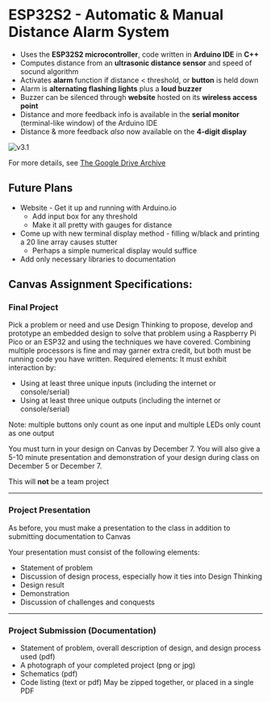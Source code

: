 # ESP32S2 - Automatic & Manual Distance Alarm System
- Uses the **ESP32S2 microcontroller**, code written in **Arduino IDE** in **C++**
- Computes distance from an **ultrasonic distance sensor** and speed of socund algorithm
- Activates **alarm** function if distance < threshold, or **button** is held down
- Alarm is **alternating flashing lights** plus a **loud buzzer**
- Buzzer can be silenced through **website** hosted on its **wireless access point**
- Distance and more feedback info is available in the **serial monitor** (terminal-like window) of the Arduino IDE
- Distance & more feedback _also_ now available on the **4-digit display**

![v3.1](https://github.com/MatthewSchimmel/Distance-Alarm/assets/73368670/8e385df0-158c-4bc7-b51b-d893bd4f9310)

For more details, see [The Google Drive Archive](https://drive.google.com/drive/folders/1CFX-yMwEwAK_sQh939BAlln6E_xA1zw2?usp=sharing)

## Future Plans
- Website - Get it up and running with Arduino.io
  - Add input box for any threshold
  - Make it all pretty with gauges for distance
- Come up with new terminal display method - filling w/black and printing a 20 line array causes stutter
  - Perhaps a simple numerical display would suffice
- Add only necessary libraries to documentation

## Canvas Assignment Specifications:
### Final Project
Pick a problem or need and use Design Thinking to propose, develop and prototype an embedded design to solve that problem using a Raspberry Pi Pico or an ESP32 and using the techniques we have covered. Combining multiple processors is fine and may garner extra credit, but both must be running code you have written.
Required elements:
It must exhibit interaction by:
- Using at least three unique inputs (including the internet or console/serial)
- Using at least three unique outputs (including the internet or console/serial)

Note: multiple buttons only count as one input and multiple LEDs only count as one output

You must turn in your design on Canvas by December 7. You will also give a 5-10 minute presentation and demonstration of your design during class on December 5 or December 7.

This will **not** be a team project
___
### Project Presentation
As before, you must make a presentation to the class in addition to submitting documentation to Canvas

Your presentation must consist of the following elements:
- Statement of problem
- Discussion of design process, especially how it ties into Design Thinking
- Design result
- Demonstration
- Discussion of challenges and conquests
___
### Project Submission (Documentation)
- Statement of problem, overall description of design, and design process used (pdf)
- A photograph of your completed project (png or jpg)
- Schematics (pdf)
- Code listing (text or pdf)
May be zipped together, or placed in a single PDF

